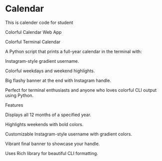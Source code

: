 # Calendar
This is calender code for student  

Colorful Calendar Web App

Colorful Terminal Calendar

A Python script that prints a full-year calendar in the terminal with:

Instagram-style gradient username.

Colorful weekdays and weekend highlights.

Big flashy banner at the end with Instagram handle.

Perfect for terminal enthusiasts and anyone who loves colorful CLI output using Python.

Features

Displays all 12 months of a specified year.

Highlights weekends with bold colors.

Customizable Instagram-style username with gradient colors.

Vibrant final banner to showcase your handle.

Uses Rich library
 for beautiful CLI formatting.
 
